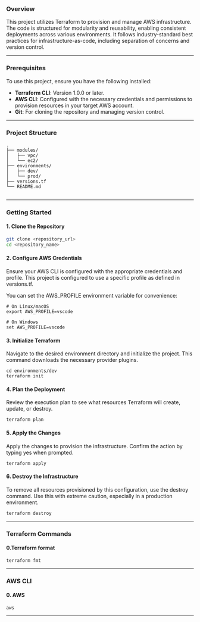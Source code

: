 ### Overview

This project utilizes Terraform to provision and manage AWS infrastructure. The code is structured for modularity and reusability, enabling consistent deployments across various environments. It follows industry-standard best practices for infrastructure-as-code, including separation of concerns and version control.

---

### Prerequisites

To use this project, ensure you have the following installed:

* **Terraform CLI**: Version 1.0.0 or later.
* **AWS CLI**: Configured with the necessary credentials and permissions to provision resources in your target AWS account.
* **Git**: For cloning the repository and managing version control.

---

### Project Structure
```
.
├── modules/
│   ├── vpc/
│   └── ec2/
├── environments/
│   ├── dev/
│   └── prod/
├── versions.tf
└── README.md
       
```



---

### Getting Started

#### 1. Clone the Repository

```bash
git clone <repository_url>
cd <repository_name>
```

#### 2. Configure AWS Credentials
Ensure your AWS CLI is configured with the appropriate credentials and profile. This project is configured to use a specific profile as defined in versions.tf.

You can set the AWS_PROFILE environment variable for convenience:
```
# On Linux/macOS
export AWS_PROFILE=vscode

# On Windows
set AWS_PROFILE=vscode
```

#### 3. Initialize Terraform
Navigate to the desired environment directory and initialize the project. This command downloads the necessary provider plugins.

```
cd environments/dev
terraform init
```

#### 4. Plan the Deployment
Review the execution plan to see what resources Terraform will create, update, or destroy.

```
terraform plan
```

#### 5. Apply the Changes
Apply the changes to provision the infrastructure. Confirm the action by typing yes when prompted.

```
terraform apply
```

#### 6. Destroy the Infrastructure
To remove all resources provisioned by this configuration, use the destroy command. Use this with extreme caution, especially in a production environment.

```
terraform destroy
```

---

### Terraform Commands

#### 0.Terraform format
```
terraform fmt
```

---

### AWS CLI

#### 0. AWS
```
aws
```

---
